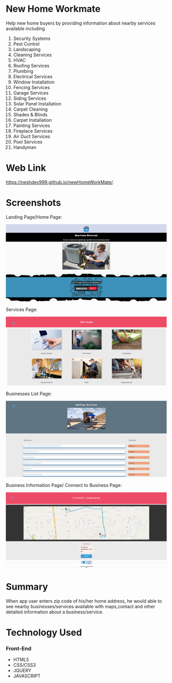# New Home Workmate
Help new home buyers by providing information about nearby services available including

1. Security Systems
2. Pest Control
3. Landscaping
4. Cleaning Services
5. HVAC
6. Roofing Services
7. Plumbing
8. Electrical Services
9. Window Installation
10. Fencing Services
11. Garage Services
12. Siding Services
13. Solar Panel Installation
14. Carpet Cleaning
15. Shades & Blinds
16. Carpet Installation
17. Painting Services
18. Fireplace Services
19. Air Duct Services
20. Pool Services
21. Handyman

# Web Link
https://neshdev999.github.io/newHomeWorkMate/. 

# Screenshots
Landing Page/Home Page:

![Home Page](./screenshots/homepage.png)

Services Page:

![Services Page](./screenshots/services.png)

Businesses List Page:

![Businesses List Page](./screenshots/businessesList.png)

Business Information Page/ Connect to Business Page:

![Business Information Page](./screenshots/businessInfo.png)

# Summary

When app user enters zip code of his/her home address, he would able to see nearby businesses/services available with maps,contact and other detailed information about a business/service.


# Technology Used

### Front-End
* HTML5
* CSS/CSS3
* JQUERY
* JAVASCRIPT









